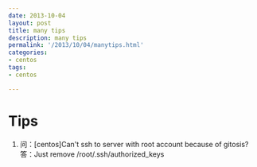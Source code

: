 ```yaml
---
date: 2013-10-04
layout: post
title: many tips
description: many tips
permalink: '/2013/10/04/manytips.html'
categories:
- centos
tags:
- centos

---
```

# Tips

1. 问：[centos]Can't ssh to server with root account because of gitosis?
   答：Just remove /root/.ssh/authorized_keys